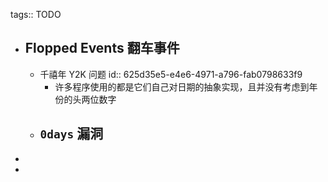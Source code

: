 tags:: TODO
- ## Flopped Events 翻车事件
  - 千禧年 Y2K 问题
    id:: 625d35e5-e4e6-4971-a796-fab0798633f9
    - 许多程序使用的都是它们自己对日期的抽象实现，且并没有考虑到年份的头两位数字
  - `0days` 漏洞
    -
-
-